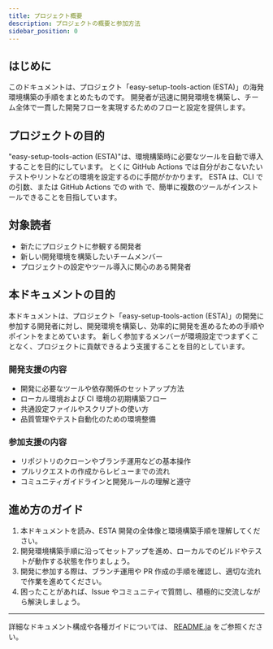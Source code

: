 ```yaml
---
title: プロジェクト概要
description: プロジェクトの概要と参加方法
sidebar_position: 0
---
```


## はじめに

<!-- textlint-disable ja-no-orthographic-variants -->

このドキュメントは、プロジェクト「easy-setup-tools-action (ESTA)」の海発環境構築の手順をまとめたものです。
開発者が迅速に開発環境を構築し、チーム全体で一貫した開発フローを実現するためのフローと設定を提供します。

<!-- textlint-enable -->

## プロジェクトの目的

"easy-setup-tools-action (ESTA)"は、環境構築時に必要なツールを自動で導入することを目的にしています。
とくに GitHub Actions では自分がおこないたいテストやリントなどの環境を設定するのに手間がかかります。
ESTA は、CLI での引数、または GitHub Actions での with で、簡単に複数のツールがインストールできることを目指しています。

## 対象読者

- 新たにプロジェクトに参観する開発者
- 新しい開発環境を構築したいチームメンバー
- プロジェクトの設定やツール導入に関心のある開発者

## 本ドキュメントの目的

本ドキュメントは、プロジェクト「easy-setup-tools-action (ESTA)」の開発に参加する開発者に対し、開発環境を構築し、効率的に開発を進めるための手順やポイントをまとめています。
新しく参加するメンバーが環境設定でつまずくことなく、プロジェクトに貢献できるよう支援することを目的としています。

### 開発支援の内容

- 開発に必要なツールや依存関係のセットアップ方法
- ローカル環境および CI 環境の初期構築フロー
- 共通設定ファイルやスクリプトの使い方
- 品質管理やテスト自動化のための環境整備

### 参加支援の内容

- リポジトリのクローンやブランチ運用などの基本操作
- プルリクエストの作成からレビューまでの流れ
- コミュニティガイドラインと開発ルールの理解と遵守

## 進め方のガイド

1. 本ドキュメントを読み、ESTA 開発の全体像と環境構築手順を理解してください。
2. 開発環境構築手順に沿ってセットアップを進め、ローカルでのビルドやテストが動作する状態を作りましょう。
3. 開発に参加する際は、ブランチ運用や PR 作成の手順を確認し、適切な流れで作業を進めてください。
4. 困ったことがあれば、Issue やコミュニティで質問し、積極的に交流しながら解決しましょう。

---

詳細なドキュメント構成や各種ガイドについては、
[README.ja](README.ja.md) をご参照ください。
